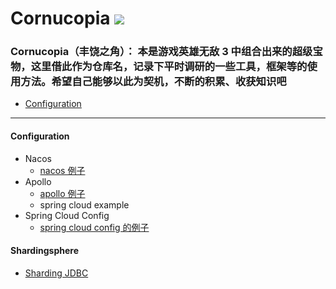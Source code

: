 Cornucopia ![](https://raw.githubusercontent.com/taojintianxia/cornucopia/master/doc/images/Cornucopia.jpg?token=AA7MDWGXK63HPBLH3AR5MBS5WJVOM) 
==========

### Cornucopia（丰饶之角）： 本是游戏英雄无敌 3 中组合出来的超级宝物，这里借此作为仓库名，记录下平时调研的一些工具，框架等的使用方法。希望自己能够以此为契机，不断的积累、收获知识吧

- [Configuration](#Configuration)

- - -

#### Configuration
  - Nacos
    - [nacos 例子](https://github.com/taojintianxia/cornucopia/tree/master/configuration-example/nacos-example)
  - Apollo
    - [apollo 例子](https://github.com/taojintianxia/cornucopia/tree/master/configuration-example/apollo-example)
    - spring cloud example
  - Spring Cloud Config
    - [spring cloud config 的例子](https://github.com/taojintianxia/cornucopia/tree/master/configuration-example/spring-cloud-config-example)
    
#### Shardingsphere
  - [Sharding JDBC](https://github.com/taojintianxia/cornucopia/tree/master/shardingsphere/sharding-jdbc)
